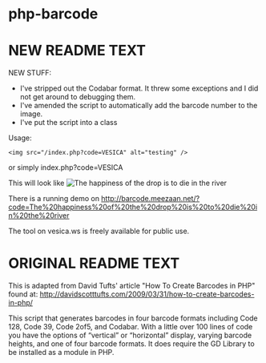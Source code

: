 php-barcode
===========


NEW README TEXT
==========
NEW STUFF:
  * I've stripped out the Codabar format. It threw some exceptions and I did not get around to debugging them.
  * I've amended the script to automatically add the barcode number to the image.
  * I've put the script into a class

Usage: 

```
<img src="/index.php?code=VESICA" alt="testing" />
```
or simply index.php?code=VESICA
 
This will look like <img src="http://barcode.meezaan.net/?code=The%20happiness%20of%20the%20drop%20is%20to%20die%20in%20the%20river" alt="The happiness of the drop is to die in the river" />

There is a running demo on http://barcode.meezaan.net/?code=The%20happiness%20of%20the%20drop%20is%20to%20die%20in%20the%20river

The tool on vesica.ws is freely available for public use.

ORIGINAL README TEXT
========== 

This is adapted from David Tufts' article "How To Create Barcodes in PHP" found at: 
http://davidscotttufts.com/2009/03/31/how-to-create-barcodes-in-php/

This script that generates barcodes in four barcode formats including
Code 128, Code 39, Code 2of5, and Codabar. With a little over 100 lines
of code you have the options of “vertical” or “horizontal” display,
varying barcode heights, and one of four barcode formats. It does require
the GD Library to be installed as a module in PHP.
